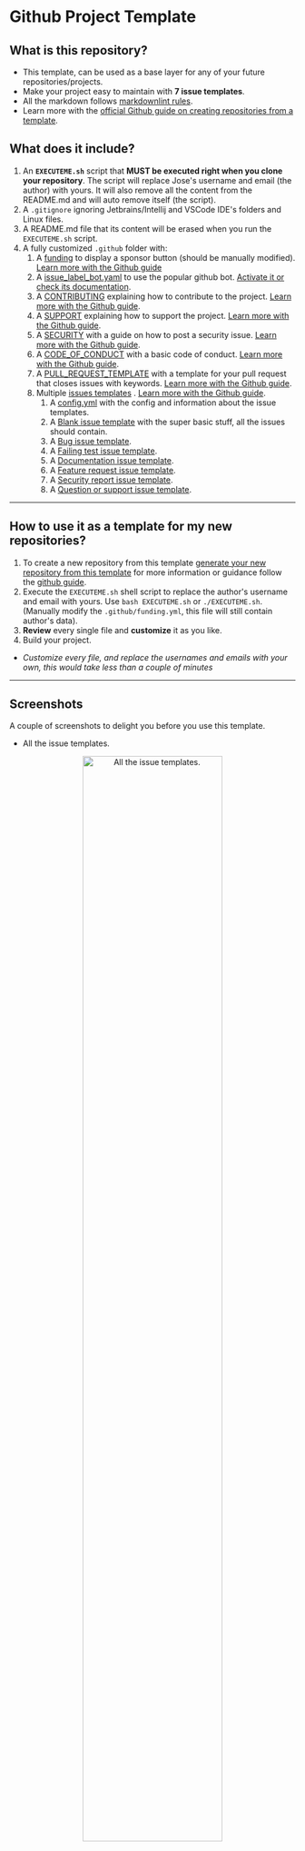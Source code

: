 # **Github Project Template**

## **What is this repository?**

* This template, can be used as a base layer for any of your future repositories/projects.
* Make your project easy to maintain with **7 issue templates**.
* All the markdown follows [markdownlint rules](https://github.com/DavidAnson/markdownlint).
* Learn more with the [official Github guide on creating repositories from a template](https://docs.github.com/en/github/creating-cloning-and-archiving-repositories/creating-a-repository-from-a-template).

## **What does it include?**

1. An **`EXECUTEME.sh`** script that **MUST be executed right when you clone your repository**.
The script will replace Jose's username and email (the author) with yours.
It will also remove all the content from the README.md and will auto remove itself (the script).
1. A `.gitignore` ignoring Jetbrains/Intellij and VSCode IDE's folders and Linux files.
1. A README.md file that its content will be erased when you run the `EXECUTEME.sh` script.
1. A fully customized `.github` folder with:
   1. A [funding](/.github/FUNDING.yml) to display a sponsor button (should be manually modified). [Learn more with the Github guide](https://docs.github.com/en/github/administering-a-repository/displaying-a-sponsor-button-in-your-repository)
   1. A [issue_label_bot.yaml](/.github/issue_label_bot.yaml) to use the popular github bot. [Activate it or check its documentation](https://github.com/marketplace/issue-label-bot).
   1. A [CONTRIBUTING](/.github/CONTRIBUTING.md) explaining how to contribute to the project. [Learn more with the Github guide](https://docs.github.com/en/github/building-a-strong-community/setting-guidelines-for-repository-contributors).
   1. A [SUPPORT](/.github/SUPPORT.md) explaining how to support the project. [Learn more with the Github guide](https://docs.github.com/en/github/building-a-strong-community/adding-support-resources-to-your-project).
   1. A [SECURITY](/.github/SECURITY.md) with a guide on how to post a security issue. [Learn more with the Github guide](https://docs.github.com/es/github/managing-security-vulnerabilities/adding-a-security-policy-to-your-repository).
   1. A [CODE_OF_CONDUCT](/.github/CODE_OF_CONDUCT.md) with a basic code of conduct. [Learn more with the Github guide](https://docs.github.com/en/github/building-a-strong-community/adding-a-code-of-conduct-to-your-project).
   1. A [PULL_REQUEST_TEMPLATE](/.github/PULL_REQUEST_TEMPLATE/pull_request_template.md) with a template for your pull request that closes issues with keywords. [Learn more with the Github guide](https://docs.github.com/es/github/building-a-strong-community/creating-a-pull-request-template-for-your-repository).
   1. Multiple [issues templates](/.github/ISSUE_TEMPLATE) . [Learn more with the Github guide](https://docs.github.com/en/github/building-a-strong-community/configuring-issue-templates-for-your-repository).
      1. A [config.yml](/.github/ISSUE_TEMPLATE/config.yml) with the config and information about the issue templates.
      1. A [Blank issue template](/.github/ISSUE_TEMPLATE) with the super basic stuff, all the issues should contain.
      1. A [Bug issue template](/.github/ISSUE_TEMPLATE/1-bug-report.md).
      1. A [Failing test issue template](/.github/ISSUE_TEMPLATE/2-failing-test.md).
      1. A [Documentation issue template](/.github/ISSUE_TEMPLATE/3-docs-bug.md).
      1. A [Feature request issue template](/.github/ISSUE_TEMPLATE/4-feature-request.md).
      1. A [Security report issue template](/.github/ISSUE_TEMPLATE/5-security-report.md).
      1. A [Question or support issue template](/.github/ISSUE_TEMPLATE/6-question-support.md).

---

## **How to use it as a template for my new repositories?**

1. To create a new repository from this template [generate your new repository from this template](https://github.com/Josee9988/project-template/generate)
for more information or guidance follow the [github guide](https://docs.github.com/en/github/creating-cloning-and-archiving-repositories/creating-a-repository-from-a-template).
2. Execute the `EXECUTEME.sh` shell script to replace the author's username and email with yours.
Use `bash EXECUTEME.sh` or `./EXECUTEME.sh`. (Manually modify the `.github/funding.yml`, this file will still contain author's data).
3. **Review** every single file and **customize** it as you like.
4. Build your project.

* _Customize every file, and replace the usernames and emails with your own, this would take less than a couple of minutes_

---

## **Screenshots**

A couple of screenshots to delight you before you use this template.

* All the issue templates.
<p align="center">
  <img width="70%" height="70%" src="https://i.imgur.com/BWOdDCb.png" alt="All the issue templates.">
</p>

* An issue template opened.
<p align="center">
  <img width="70%" height="70%" src="https://i.imgur.com/r5AiLWu.png" alt="Bug issue template opened.">
</p>

* Security policy
<p align="center">
  <img width="70%" height="70%" src="https://i.imgur.com/ArwDQTi.png" alt="Security issue.">
</p>

---

## **Project tree**

```text
.
├── EXECUTEME.sh
├── .github
│   ├── CODE_OF_CONDUCT.md
│   ├── CONTRIBUTING.md
│   ├── FUNDING.yml
│   ├── issue_label_bot.yaml
│   ├── ISSUE_TEMPLATE
│   │   ├── 1-bug-report.md
│   │   ├── 2-failing-test.md
│   │   ├── 3-docs-bug.md
│   │   ├── 4-feature-request.md
│   │   ├── 5-security-report.md
│   │   ├── 6-question-support.md
│   │   └── config.yml
│   ├── ISSUE_TEMPLATE.md
│   ├── PULL_REQUEST_TEMPLATE
│   │   └── pull_request_template.md
│   ├── SECURITY.md
│   └── SUPPORT.md
├── .gitignore
└── README.md

3 directories, 18 files
```

---

> ⚠️Remember that this template should be reviewed and modified to fit your requirements.
> The script **EXECUTEME.sh** should be executed right when you clone your new repository.
> There will be files that will need manual revision (such as the funding.yml)⚠️

_Made with a lot of ❤️❤️ by **[@Josee9988](https://github.com/Josee9988)**_
